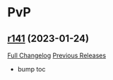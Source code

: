 # <DBM> PvP

## [r141](https://github.com/DeadlyBossMods/DBM-PvP/tree/r141) (2023-01-24)
[Full Changelog](https://github.com/DeadlyBossMods/DBM-PvP/compare/r140...r141) [Previous Releases](https://github.com/DeadlyBossMods/DBM-PvP/releases)

- bump toc  
